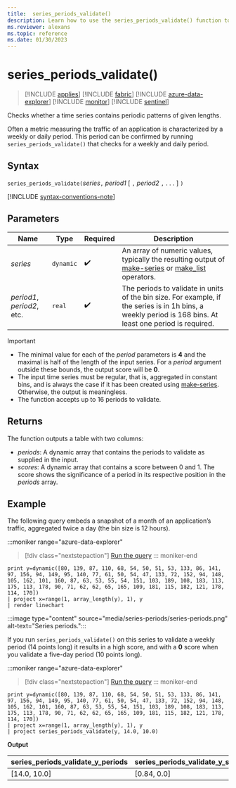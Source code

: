 ```yaml
---
title:  series_periods_validate()
description: Learn how to use the series_periods_validate() function to check whether a time series contains periodic patterns of given lengths.
ms.reviewer: alexans
ms.topic: reference
ms.date: 01/30/2023
---
```

# series_periods_validate()

> [!INCLUDE [applies](../includes/applies-to-version/applies.md)] [!INCLUDE [fabric](../includes/applies-to-version/fabric.md)] [!INCLUDE [azure-data-explorer](../includes/applies-to-version/azure-data-explorer.md)] [!INCLUDE [monitor](../includes/applies-to-version/monitor.md)] [!INCLUDE [sentinel](../includes/applies-to-version/sentinel.md)]

Checks whether a time series contains periodic patterns of given lengths.  

Often a metric measuring the traffic of an application is characterized by a weekly or daily period. This period can be confirmed by running `series_periods_validate()` that checks for a weekly and daily period.

## Syntax

`series_periods_validate(`*series*`,` *period1* [ `,` *period2* `,` . . . ] `)`

[!INCLUDE [syntax-conventions-note](../includes/syntax-conventions-note.md)]

## Parameters

| Name | Type | Required | Description |
|--|--|--|--|
| *series* | `dynamic` |  :heavy_check_mark: | An array of numeric values, typically the resulting output of [make-series](make-series-operator.md) or [make_list](make-list-aggregation-function.md) operators.|
| *period1*, *period2*, etc.| `real` |  :heavy_check_mark: | The periods to validate in units of the bin size. For example, if the series is in 1h bins, a weekly period is 168 bins. At least one period is required.|

> [!IMPORTANT]
>
> * The minimal value for each of the *period* parameters is **4** and the maximal is half of the length of the input series. For a *period* argument outside these bounds, the output score will be **0**.
> * The input time series must be regular, that is, aggregated in constant bins, and is always the case if it has been created using [make-series](make-series-operator.md). Otherwise, the output is meaningless.
> * The function accepts up to 16 periods to validate.
> 

## Returns

The function outputs a table with two columns:

* *periods*: A dynamic array that contains the periods to validate as supplied in the input.
* *scores*: A dynamic array that contains a score between 0 and 1. The score shows the significance of a period in its respective position in the *periods* array.

## Example

The following query embeds a snapshot of a month of an application’s traffic, aggregated twice a day (the bin size is 12 hours).

:::moniker range="azure-data-explorer"
> [!div class="nextstepaction"]
> <a href="https://dataexplorer.azure.com/clusters/help/databases/Samples?query=H4sIAAAAAAAAAz2OvW7DMAyE9z4FRwfwINrW35AnKYJCcITEQaIGgocKyMP3LnY7kDiS95F81qWs0o7nVtJjmbvPYHrRMfYSPISicqEXOyGgrSJGOpCCg5jQibRaVHFiB3C0FAA8Rk53GNPJ77AfyAx/DG6oIeTYN0pltifcuN20dluhfEINvwiRimxgqUze/isMIn+An2vf8b7BZMgGrlKWgXcH3TFVHvLmdPh4ybN+3/K8ys+xpnLJHUyp1tS+7rlc1mvXDvAimgjcNZdzrnJfSp6vqa6/5GXgcmIBAAA=" target="_blank">Run the query</a>
::: moniker-end

```kusto
print y=dynamic([80, 139, 87, 110, 68, 54, 50, 51, 53, 133, 86, 141, 97, 156, 94, 149, 95, 140, 77, 61, 50, 54, 47, 133, 72, 152, 94, 148, 105, 162, 101, 160, 87, 63, 53, 55, 54, 151, 103, 189, 108, 183, 113, 175, 113, 178, 90, 71, 62, 62, 65, 165, 109, 181, 115, 182, 121, 178, 114, 170])
| project x=range(1, array_length(y), 1), y  
| render linechart
```

:::image type="content" source="media/series-periods/series-periods.png" alt-text="Series periods.":::

If you run `series_periods_validate()` on this series to validate a weekly period (14 points long) it results in a high score, and with a **0** score when you validate a five-day period (10 points long).

:::moniker range="azure-data-explorer"
> [!div class="nextstepaction"]
> <a href="https://dataexplorer.azure.com/clusters/help/databases/Samples?query=H4sIAAAAAAAAA01Qy26DMBC89yt8BAlFXsCvQ76kqpAVrJQqJcigqJb68Z0JtOphl9ndmZ01S57mTZXzWOb4OV2qV68bJV1olHcAgsr6RpkeAWwE0ZGB5C1Aj04g1aAKPTsQB0MAgcPIyiHGtHeH2LXUtL8aeIimyLKvhUjvR9hu9zRmXyE8QjSv8IGIWs9SmJz5QxgE3gA+1z7j6cGkqfVcJSw9fVs5ZCI0cvqtfvlWS75/pMumvs45ztdUgRRzjmW4pfm6vVelBhdRlPrHXlOe0jos+NzHdXjE2zTGLVWFzz3xL+uTrn8ATfvv2oABAAA=" target="_blank">Run the query</a>
::: moniker-end

```kusto
print y=dynamic([80, 139, 87, 110, 68, 54, 50, 51, 53, 133, 86, 141, 97, 156, 94, 149, 95, 140, 77, 61, 50, 54, 47, 133, 72, 152, 94, 148, 105, 162, 101, 160, 87, 63, 53, 55, 54, 151, 103, 189, 108, 183, 113, 175, 113, 178, 90, 71, 62, 62, 65, 165, 109, 181, 115, 182, 121, 178, 114, 170])
| project x=range(1, array_length(y), 1), y  
| project series_periods_validate(y, 14.0, 10.0)
```

**Output**

| series\_periods\_validate\_y\_periods  | series\_periods\_validate\_y\_scores |
|-------------|-------------------|
| [14.0, 10.0] | [0.84, 0.0]  |
